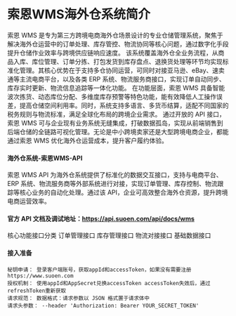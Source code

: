 # 索恩WMS海外仓系统简介

索恩 WMS 是专为第三方跨境电商海外仓场景设计的专业仓储管理系统，聚焦于解决海外仓运营中的订单处理、库存管控、物流协同等核心问题，通过数字化手段提升仓储作业效率与跨境供应链响应速度。
该系统覆盖海外仓全业务流程，从商品入库、库位管理、订单分拣、打包发货到库存盘点、退换货处理等环节均实现标准化管理。其核心优势在于支持多仓协同运营，可同时对接亚马逊、eBay、速卖通等主流电商平台，以及各类 ERP 系统、物流服务商接口，实现订单自动同步、库存实时更新、物流信息追踪等一体化功能。
在功能层面，索恩 WMS 具备智能波次拣货、动态库位分配、多维度库存预警等特色功能，能有效降低人工操作误差，提高仓储空间利用率。同时，系统支持多语言、多货币结算，适配不同国家的税务规则与物流标准，满足全球化布局的跨境企业需求。
通过开放的 API 接口，索恩 WMS 可与企业现有业务系统无缝集成，打破数据孤岛，实现从前端销售到后端仓储的全链路可视化管理。无论是中小跨境卖家还是大型跨境电商企业，都能通过索恩 WMS 优化海外仓运营成本，提升客户履约体验。

#### 海外仓系统-索恩WMS-API

索恩 WMS API 为海外仓系统提供了标准化的数据交互接口，支持与电商平台、ERP 系统、物流服务商等外部系统进行对接，实现订单管理、库存控制、物流跟踪等核心业务的自动化处理。通过该 API，企业可高效整合海外仓资源，提升跨境电商运营效率。

#### 官方 API 文档及调试地址：https://api.suoen.com/api/docs/wms 

核心功能接口分类
    订单管理接口
    库存管理接口
    物流对接接口
    基础数据接口

#### 接入准备
    
    秘钥申请： 登录客户端账号，获取appId和accessToken，如果没有需要注册 https://www.suoen.com
    授权机制： 使用appId和AppSecret兑换accessToken accessToken失效后，通过refreshToken重新获取
    请求规范： 数据格式：请求参数以 JSON 格式置于请求体中 
    请求头参数： --header 'Authorization: Bearer YOUR_SECRET_TOKEN'
